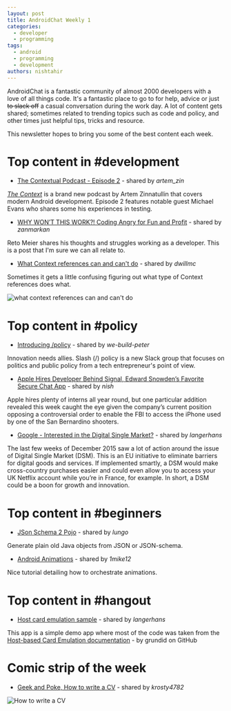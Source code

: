 ```yaml
---
layout: post
title: AndroidChat Weekly 1
categories:
  - developer
  - programming
tags:
  - android
  - programming
  - development
authors: nishtahir
---
```


AndroidChat is a fantastic community of almost 2000 developers with a love of all things code. It's a fantastic place to go to for help, advice or just <del>to slack off</del> a casual conversation during the work day. A lot of content gets shared; sometimes related to trending topics such as code and policy, and other times just helpful tips, tricks and resource.

This newsletter hopes to bring you some of the best content each week.

# Top content in \#development

 - [The Contextual Podcast - Episode 2](https://github.com/artem-zinnatullin/TheContext-Podcast/blob/master/show_notes/Episode_2.md) - shared by *artem_zin*

[*The Context*](https://github.com/artem-zinnatullin/TheContext-Podcast) is a brand new podcast by Artem Zinnatullin that covers modern Android development. Episode 2 features notable guest Michael Evans who shares some his experiences in testing.

 - [WHY WON’T THIS WORK?! Coding Angry for Fun and Profit](https://medium.com/google-developers/why-won-t-this-work-coding-angry-for-fun-and-profit-1ef38a2b7196) - shared by *zanmarkan*

Reto Meier shares his thoughts and struggles working as a developer. This is a post that I'm sure we can all relate to.

- [What Context references can and can't do](http://i.stack.imgur.com/1o5MI.png) - shared by *dwillmc*

Sometimes it gets a little confusing figuring out what type of Context references does what.

![what context references can and can't do](http://i.stack.imgur.com/1o5MI.png)

# Top content in \#policy

  - [Introducing /policy](http://slashpolicy.com/) - shared by *we-build-peter*

  Innovation needs allies. Slash (/) policy is a new Slack group that focuses on politics and public policy from a tech entrepreneur's point of view.

  - [Apple Hires Developer Behind Signal, Edward Snowden’s Favorite Secure Chat App](http://techcrunch.com/2016/02/25/apple-hires-developer-behind-signal-edward-snowdens-favorite-secure-chat-app/) - shared by *nish*

  Apple hires plenty of interns all year round, but one particular addition revealed this week caught the eye given the company’s current position opposing a controversial order to enable the FBI to access the iPhone used by one of the San Bernardino shooters.


  - [Google - Interested in the Digital Single Market?](https://docs.google.com/forms/d/10h2VoV4EvfUlCWebmLluBHoJ48pYjitrwBsLQMbWGPk/viewform?c=0&amp) - shared by *langerhans*

  The last few weeks of December 2015 saw a lot of action around the issue of Digital Single Market (DSM). This is an EU initiative to eliminate barriers for digital goods and services. If implemented smartly, a DSM would make cross-country purchases easier and could even allow you to access your UK Netflix account while you’re in France, for example. In short, a DSM could be a boon for growth and innovation.

# Top content in \#beginners

 - [JSon Schema 2 Pojo](http://www.jsonschema2pojo.org/) - shared by *lungo*

 Generate plain old Java objects from JSON or JSON-schema.

 - [Android Animations](http://www.tutorialspoint.com/android/android_animations.htm) - shared by *1mike12*

Nice tutorial detailing how to orchestrate animations.
# Top content in \#hangout

 - [Host card emulation sample](https://github.com/grundid/host-card-emulation-sample) - shared by *langerhans*

 This app is a simple demo app where most of the code was taken from the [Host-based Card Emulation documentation](http://developer.android.com/guide/topics/connectivity/nfc/hce.html) - by grundid on GitHub

# Comic strip of the week
 - [Geek and Poke, How to write a CV](http://geekandpoke.typepad.com/geekandpoke/2011/01/nosql.html) - shared by *krosty4782*

 ![How to write a CV](https://klingsy.files.wordpress.com/2015/02/7c7d2-6a00d8341d3df553ef0148c80ac6ef970c-pi.jpg)
